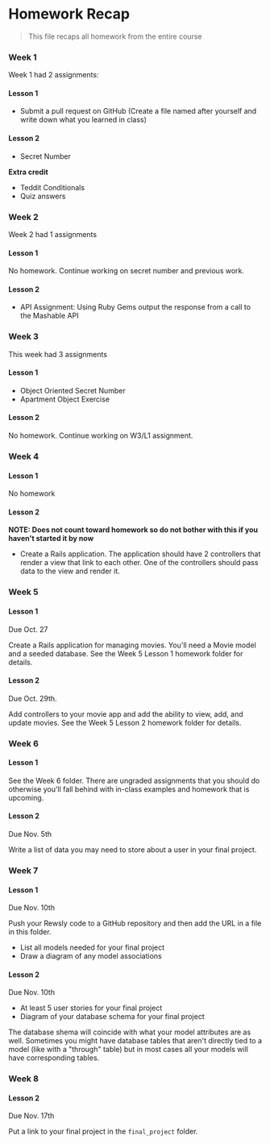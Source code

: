 # Homework Recap

> This file recaps all homework from the entire course

### Week 1

Week 1 had 2 assignments:

#### Lesson 1

- Submit a pull request on GitHub (Create a file named after yourself and write down what you learned in class)

#### Lesson 2

-  Secret Number

__Extra credit__

- Teddit Conditionals
- Quiz answers

### Week 2

Week 2 had 1 assignments

#### Lesson 1

No homework. Continue working on secret number and previous work.

#### Lesson 2

- API Assignment: Using Ruby Gems output the response from a call to the Mashable API

### Week 3

This week had 3 assignments

#### Lesson 1

- Object Oriented Secret Number
- Apartment Object Exercise

#### Lesson 2

No homework. Continue working on W3/L1 assignment.

### Week 4

#### Lesson 1

No homework

#### Lesson 2

__NOTE: Does not count toward homework so do not bother with this if you haven't started it by now__

- Create a Rails application. The application should have 2 controllers that render a view that link to each other. One of the controllers should pass data to the view and render it.

### Week 5

#### Lesson 1

Due Oct. 27

Create a Rails application for managing movies. You'll need a Movie model and a seeded database. See the Week 5 Lesson 1 homework folder for details.

#### Lesson 2

Due Oct. 29th.

Add controllers to your movie app and add the ability to view, add, and update movies. See the Week 5 Lesson 2 homework folder for details.

### Week 6

#### Lesson 1

See the Week 6 folder. There are ungraded assignments that you should do otherwise you'll fall behind with in-class examples and homework that is upcoming.

#### Lesson 2

Due Nov. 5th

Write a list of data you may need to store about a user in your final project.

### Week 7

#### Lesson 1

Due Nov. 10th

Push your Rewsly code to a GitHub repository and then add the URL in a file in this folder.

- List all models needed for your final project
- Draw a diagram of any model associations

#### Lesson 2

Due Nov. 10th

- At least 5 user stories for your final project
- Diagram of your database schema for your final project

The database shema will coincide with what your model attributes are as well. Sometimes you might have database tables that aren't directly tied to a model (like with a "through" table) but in most cases all your models will have corresponding tables.

### Week 8

#### Lesson 2

Due Nov. 17th

Put a link to your final project in the `final_project` folder.

